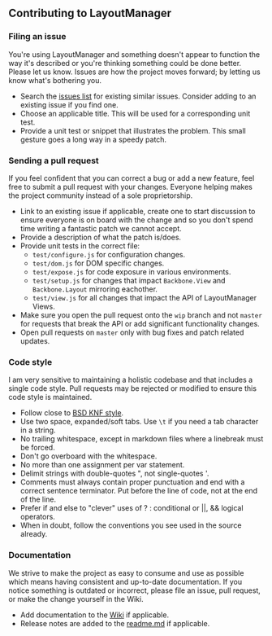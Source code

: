 ## Contributing to LayoutManager ##

### Filing an issue ###

You're using LayoutManager and something doesn't appear to function the way
it's described or you're thinking something could be done better.  Please let
us know.  Issues are how the project moves forward; by letting us know what's
bothering you.

* Search the [issues
  list](https://github.com/tbranyen/backbone.layoutmanager/issues)
  for existing similar issues.  Consider adding to an existing issue if you
  find one.
* Choose an applicable title.  This will be used for a corresponding unit test.
* Provide a unit test or snippet that illustrates the problem.  This small
  gesture goes a long way in a speedy patch.

### Sending a pull request ###

If you feel confident that you can correct a bug or add a new feature, feel
free to submit a pull request with your changes.  Everyone helping makes the
project community instead of a sole proprietorship.

* Link to an existing issue if applicable, create one to start discussion to
  ensure everyone is on board with the change and so you don't spend time
  writing a fantastic patch we cannot accept.
* Provide a description of what the patch is/does.
* Provide unit tests in the correct file:
  + `test/configure.js` for configuration changes.
  + `test/dom.js` for DOM specific changes.
  + `test/expose.js` for code exposure in various environments.
  + `test/setup.js` for changes that impact `Backbone.View` and
    `Backbone.Layout` mirroring eachother.
  + `test/view.js` for all changes that impact the API of LayoutManager
    Views.
* Make sure you open the pull request onto the `wip` branch and not `master`
  for requests that break the API or add significant functionality changes.
* Open pull requests on `master` only with bug fixes and patch related updates.

### Code style ###

I am very sensitive to maintaining a holistic codebase and that includes a
single code style.  Pull requests may be rejected or modified to ensure this
code style is maintained.

* Follow close to [BSD KNF
  style](http://en.wikipedia.org/wiki/Indent_style#BSD_KNF_style).
* Use two space, expanded/soft tabs.  Use `\t` if you need a tab character in a
  string.
* No trailing whitespace, except in markdown files where a linebreak must be
  forced.
* Don't go overboard with the whitespace.
* No more than one assignment per var statement.
* Delimit strings with double-quotes ", not single-quotes '.
* Comments must always contain proper punctuation and end with a correct
  sentence terminator.  Put before the line of code, not at the end of the
  line.
* Prefer if and else to "clever" uses of ? : conditional or ||, && logical
  operators.
* When in doubt, follow the conventions you see used in the source already.

### Documentation ###

We strive to make the project as easy to consume and use as possible which
means having consistent and up-to-date documentation.  If you notice something
is outdated or incorrect, please file an issue, pull request, or make the
change yourself in the Wiki.

* Add documentation to the
  [Wiki](https://github.com/tbranyen/backbone.layoutmanager/wiki) if
  applicable.
* Release notes are added to the
  [readme.md](https://github.com/tbranyen/backbone.layoutmanager/blob/master/readme.md)
  if applicable.
